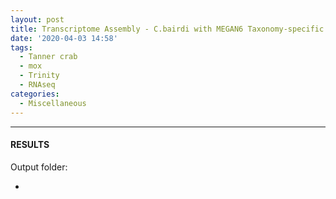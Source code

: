 ```yaml
---
layout: post
title: Transcriptome Assembly - C.bairdi with MEGAN6 Taxonomy-specific Reads with Trinity on Mox
date: '2020-04-03 14:58'
tags: 
  - Tanner crab
  - mox
  - Trinity
  - RNAseq
categories: 
  - Miscellaneous
---
```




---

#### RESULTS

Output folder:

- []()

